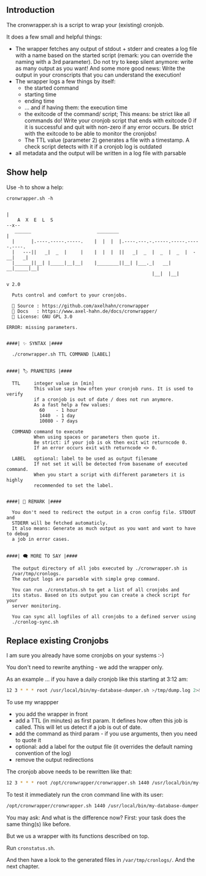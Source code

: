 ## Introduction

The cronwrapper.sh is a script to wrap your (existing) cronjob. 

It does a few small and helpful things:

* The wrapper fetches any output of stdout + stderr and creates a log file with a name based on the started script 
  (remark: you can override the naming with a 3rd parameter).
  Do not try to keep silent anymore: write as many output as you want! 
  And some more good news: Write the output in your cronscripts that you can understand the execution!
* The wrapper logs a few things by itself: 
  * the started command
  * starting time
  * ending time
  * ... and if having them: the execution time
  * the exitcode of the command/ script;
    This means: be strict like all commands do! Write your cronjob script that
    ends with exitcode 0 if it is successful and quit with non-zero if any
    error occurs. Be strict with the exitcode to be able to monitor the cronjobs!
  * The TTL value (parameter 2) generates a file with a timestamp. A check
    script detects with it if a cronjob log is outdated
* all metadata and the output will be written in a log file with parsable

## Show help

Use -h to show a help:

```text
cronwrapper.sh -h

                                                                           | 
    A  X  E  L  S                                                        --x--
   ______                        ________                                  |
  |      |.----.-----.-----.    |  |  |  |.----.---.-.-----.-----.-----.----.
  |   ---||   _|  _  |     |    |  |  |  ||   _|  _  |  _  |  _  |  -__|   _|
  |______||__| |_____|__|__|    |________||__| |___._|   __|   __|_____|__|  
                                                     |__|  |__|
                                                                       v 2.0

  Puts control and comfort to your cronjobs.

  📄 Source : https://github.com/axelhahn/cronwrapper
  📗 Docs   : https://www.axel-hahn.de/docs/cronwrapper/
  📜 License: GNU GPL 3.0

ERROR: missing parameters.


####| ✨ SYNTAX |####

  ./cronwrapper.sh TTL COMMAND [LABEL]


####| 🏷 PRAMETERS |####

  TTL     integer value in [min]
          This value says how often your cronjob runs. It is used to verify
          if a cronjob is out of date / does not run anymore.
          As a fast help a few values:
            60    - 1 hour
            1440  - 1 day
            10080 - 7 days
  
  COMMAND command to execute
          When using spaces or parameters then quote it.
          Be strict: if your job is ok then exit wit returncode 0.
          If an error occurs exit with returncode <> 0.
  
  LABEL   optional: label to be used as output filename
          If not set it will be detected from basename of executed command.
          When you start a script with different parameters it is highly
          recommended to set the label.


####| 📝 REMARK |####

  You don't need to redirect the output in a cron config file. STDOUT and
  STDERR will be fetched automaticly. 
  It also means: Generate as much output as you want and want to have to debug
  a job in error cases.


####| 🗨 MORE TO SAY |####

  The output directory of all jobs executed by ./cronwrapper.sh is
  /var/tmp/cronlogs.
  The output logs are parseble with simple grep command.

  You can run ./cronstatus.sh to get a list of all cronjobs and 
  its status. Based on its output you can create a check script for your 
  server monitoring.

  You can sync all logfiles of all cronjobs to a defined server using
  ./cronlog-sync.sh

```

## Replace existing Cronjobs

I am sure you already have some cronjobs on your systems :-)

You don't need to rewrite anything - we add the wrapper only.

As an example ... if you have a daily cronjob like this starting at 3:12 am:

```bash
12 3 * * * root /usr/local/bin/my-database-dumper.sh >/tmp/dump.log 2>&1
```

To use my wrappper

* you add the wrapper in front
* add a TTL (in minutes) as first param. It defines how often this job is called. This will let us detect if a job is out of date.
* add the command as third param - if you use arguments, then you need to quote it
* optional: add a label for the output file (it overrides the default naming convention of the log)
* remove the output redirections

The cronjob above needs to be rewritten like that:

```bash
12 3 * * * root /opt/cronwrapper/cronwrapper.sh 1440 /usr/local/bin/my-database-dumper.sh
```

To test it immediately run the cron command line with its user:

```bash
/opt/cronwrapper/cronwrapper.sh 1440 /usr/local/bin/my-database-dumper.sh
```

You may ask: And what is the difference now?
First: your task does the same thing(s) like before.

But we us a wrapper with its functions described on top.

Run `cronstatus.sh`.

And then have a look to the generated files in `/var/tmp/cronlogs/`. And the next chapter.